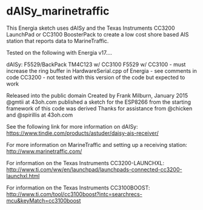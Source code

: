 # dAISy_marinetraffic
This Energia sketch uses dAISy and the Texas Instruments CC3200 LaunchPad or CC3100 BoosterPack to create a low cost shore based AIS station that reports data to MarineTraffic.

Tested on the following with Energia v17....

  dAISy: F5529/BackPack
  TM4C123 w/ CC3100
  F5529 w/ CC3100 - must increase the ring buffer in HardwareSerial.cpp of Energia - see comments in code
  CC3200 - not tested with this version of the code but expected to work

Released into the public domain
Created by Frank Milburn, January 2015
  @gmtii at 43oh.com published a sketch for the ESP8266 from the starting framework of this code was derived
  Thanks for assistance from @chicken and @spirillis at 43oh.com

See the following link for more information on dAISy: https://www.tindie.com/products/astuder/daisy-ais-receiver/

For more information on MarineTraffic and setting up a receiving station: http://www.marinetraffic.com/

For information on the Texas Instruments CC3200-LAUNCHXL: http://www.ti.com/ww/en/launchpad/launchpads-connected-cc3200-launchxl.html

For information on the Texas Instruments CC3100BOOST:
http://www.ti.com/tool/cc3100boost?intc=searchrecs-mcu&keyMatch=cc3100boost
